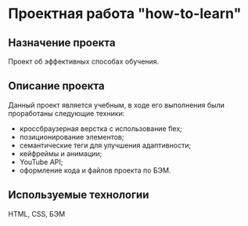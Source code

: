 # Проектная работа "how-to-learn"

## Назначение проекта
Проект об эффективных способах обучения. 

## Описание проекта
Данный проект является учебным, в ходе его выполнения были проработаны следующие техники:
- кроссбраузерная верстка с использование flex;
- позиционирование элементов;
- семантические теги для улучшения адаптивности;
- кейфреймы и анимации;
- YouTube API;
- оформление кода и файлов проекта по БЭМ.

## Используемые технологии
HTML, CSS, БЭМ


